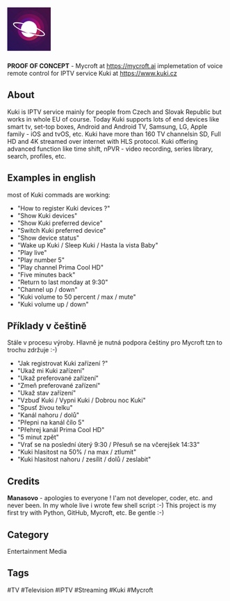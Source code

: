 # <img src="https://github.com/Manasovo/kuki-skill/blob/master/kuki_logo.jpg" width="100" height="100"/>

**PROOF OF CONCEPT** - Mycroft at https://mycroft.ai implemetation of voice remote control for IPTV service Kuki at https://www.kuki.cz


## About
Kuki is IPTV service mainly for people from Czech and Slovak Republic but works in whole EU of course. Today Kuki supports lots of end devices like smart tv, set-top boxes, Android and Android TV, Samsung, LG, Apple family - iOS and tvOS, etc. Kuki have more than 160 TV channelsin SD, Full HD and 4K streamed over internet with HLS protocol. Kuki offering advanced function like  time shift, nPVR - video recording, series library, search, profiles, etc.


## Examples in english
most of Kuki commads are working:

* "How to register Kuki devices ?"
* "Show Kuki devices"
* "Show Kuki preferred device"
* "Switch Kuki preferred device"
* "Show device status"
* "Wake up Kuki / Sleep Kuki / Hasta la vista Baby"
* "Play live"
* "Play number 5"
* "Play channel Prima Cool HD"
* "Five minutes back"
* "Return to last monday at 9:30" 
* "Channel up / down"
* "Kuki volume to 50 percent / max / mute"
* "Kuki volume up / down"


## Příklady v češtině
Stále v procesu výroby. Hlavně je nutná podpora češtiny pro Mycroft tzn to trochu zdržuje :-)

* "Jak registrovat Kuki zařízení ?"
* "Ukaž mi Kuki zařízení"
* "Ukaž preferované zařízení"
* "Zmeň preferované zařízení"
* "Ukaž stav zařízení"
* "Vzbuď Kuki / Vypni Kuki / Dobrou noc Kuki"
* "Spusť živou telku"
* "Kanál nahoru / dolů"
* "Přepni na kanál čílo 5"
* "Přehrej kanál Prima Cool HD"
* "5 minut zpět"
* "Vrať se na poslední úterý 9:30 / Přesuň se na včerejšek 14:33" 
* "Kuki hlasitost na 50% / na max / ztlumit"
* "Kuki hlasitost nahoru / zesílit / dolů / zeslabit"


## Credits
**Manasovo** - apologies to everyone ! I'am not developer, coder, etc. and never been. In my whole live i wrote few shell script :-) This project is my first try with Python, GitHub, Mycroft, etc. Be gentle :-)


## Category
Entertainment
Media


## Tags
#TV
#Television
#IPTV
#Streaming
#Kuki
#Mycroft

